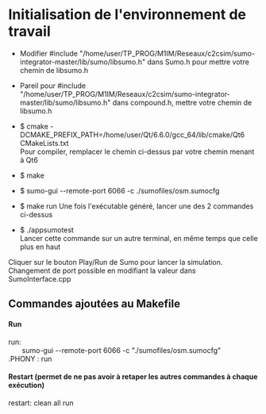 # Initialisation de l'environnement de travail

- Modifier #include "/home/user/TP_PROG/M1IM/Reseaux/c2csim/sumo-integrator-master/lib/sumo/libsumo.h" dans Sumo.h pour mettre votre chemin de libsumo.h  

- Pareil pour #include "/home/user/TP_PROG/M1IM/Reseaux/c2csim/sumo-integrator-master/lib/sumo/libsumo.h" dans compound.h, mettre votre chemin de libsumo.h  

- $ cmake -DCMAKE_PREFIX_PATH=/home/user/Qt/6.6.0/gcc_64/lib/cmake/Qt6 CMakeLists.txt   
Pour compiler, remplacer le chemin ci-dessus par votre chemin menant à Qt6  

- $ make  

- $ sumo-gui --remote-port 6066 -c ./sumofiles/osm.sumocfg
- $ make run
Une fois l'exécutable généré, lancer une des 2 commandes ci-dessus

- $ ./appsumotest  
Lancer cette commande sur un autre terminal, en même temps que celle plus en haut

Cliquer sur le bouton Play/Run de Sumo pour lancer la simulation.  
Changement de port possible en modifiant la valeur dans SumoInterface.cpp

## Commandes ajoutées au Makefile

#### Run
run:  
&nbsp; &nbsp; &nbsp; &nbsp;sumo-gui --remote-port 6066 -c "./sumofiles/osm.sumocfg"  
.PHONY : run  

#### Restart (permet de ne pas avoir à retaper les autres commandes à chaque exécution)
restart: clean all run
